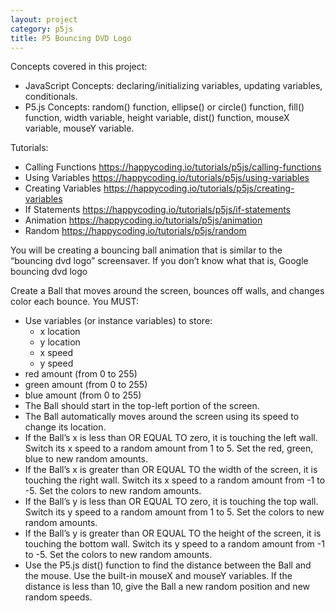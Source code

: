 ```yaml
---
layout: project
category: p5js
title: P5 Bouncing DVD Logo
---
```


Concepts covered in this project:

- JavaScript Concepts: declaring/initializing variables, updating variables, conditionals.
- P5.js Concepts: random() function, ellipse() or circle() function, fill() function, width variable, height variable, dist() function, mouseX variable, mouseY variable.

Tutorials:

- Calling Functions https://happycoding.io/tutorials/p5js/calling-functions
- Using Variables https://happycoding.io/tutorials/p5js/using-variables
- Creating Variables https://happycoding.io/tutorials/p5js/creating-variables
- If Statements https://happycoding.io/tutorials/p5js/if-statements
- Animation https://happycoding.io/tutorials/p5js/animation
- Random https://happycoding.io/tutorials/p5js/random


You will be creating a bouncing ball animation that is similar to the “bouncing dvd logo” screensaver. If you don’t know what that is, Google bouncing dvd logo

Create a Ball that moves around the screen, bounces off walls, and changes color each bounce. You MUST:

- Use variables (or instance variables) to store:
    - x location
    - y location
    - x speed
    - y speed
- red amount (from 0 to 255)
- green amount (from 0 to 255)
- blue amount (from 0 to 255)
- The Ball should start in the top-left portion of the screen.
- The Ball automatically moves around the screen using its speed to change its location.
- If the Ball’s x is less than OR EQUAL TO zero, it is touching the left wall. Switch its x speed to a random amount from 1 to 5. Set the red, green, blue to new random amounts.
- If the Ball’s x is greater than OR EQUAL TO the width of the screen, it is touching the right wall. Switch its x speed to a random amount from -1 to -5. Set the colors to new random amounts.
- If the Ball’s y is less than OR EQUAL TO zero, it is touching the top wall. Switch its y speed to a random amount from 1 to 5. Set the colors to new random amounts.
- If the Ball’s y is greater than OR EQUAL TO the height of the screen, it is touching the bottom wall. Switch its y speed to a random amount from -1 to -5. Set the colors to new random amounts.
- Use the P5.js dist() function to find the distance between the Ball and the mouse. Use the built-in mouseX and mouseY variables. If the distance is less than 10, give the Ball a new random position and new random speeds.
